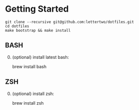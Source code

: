 # Getting Started

```shell
git clone --recursive git@github.com:lettertwo/dotfiles.git
cd dotfiles
make bootstrap && make install
```

## BASH

0. (optional) install latest bash:

	brew install bash


## ZSH

0. (optional) install zsh:

	brew install zsh
